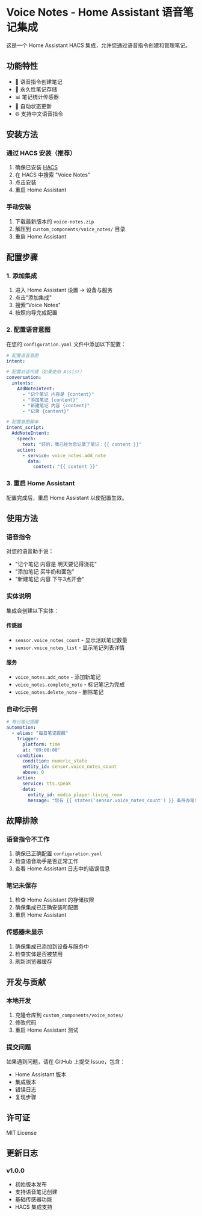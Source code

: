 # Voice Notes - Home Assistant 语音笔记集成

这是一个 Home Assistant HACS 集成，允许您通过语音指令创建和管理笔记。

## 功能特性

- 🎤 语音指令创建笔记
- 💾 永久性笔记存储
- 📊 笔记统计传感器
- 🔄 自动状态更新
- 🌐 支持中文语音指令

## 安装方法

### 通过 HACS 安装（推荐）

1. 确保已安装 [HACS](https://hacs.xyz/)
2. 在 HACS 中搜索 "Voice Notes"
3. 点击安装
4. 重启 Home Assistant

### 手动安装

1. 下载最新版本的 `voice-notes.zip`
2. 解压到 `custom_components/voice_notes/` 目录
3. 重启 Home Assistant

## 配置步骤

### 1. 添加集成

1. 进入 Home Assistant 设置 → 设备与服务
2. 点击"添加集成"
3. 搜索"Voice Notes"
4. 按照向导完成配置

### 2. 配置语音意图

在您的 `configuration.yaml` 文件中添加以下配置：

```yaml
# 配置语音意图
intent:

# 配置对话代理（如果使用 Assist）
conversation:
  intents:
    AddNoteIntent:
      - "记个笔记 内容是 {content}"
      - "添加笔记 {content}"
      - "新建笔记 内容 {content}"
      - "记录 {content}"

# 配置意图脚本
intent_script:
  AddNoteIntent:
    speech:
      text: "好的，我已经为您记录了笔记：{{ content }}"
    action:
      - service: voice_notes.add_note
        data:
          content: "{{ content }}"
```

### 3. 重启 Home Assistant

配置完成后，重启 Home Assistant 以使配置生效。

## 使用方法

### 语音指令

对您的语音助手说：
- "记个笔记 内容是 明天要记得浇花"
- "添加笔记 买牛奶和面包"
- "新建笔记 内容 下午3点开会"

### 实体说明

集成会创建以下实体：

#### 传感器
- `sensor.voice_notes_count` - 显示活跃笔记数量
- `sensor.voice_notes_list` - 显示笔记列表详情

#### 服务
- `voice_notes.add_note` - 添加新笔记
- `voice_notes.complete_note` - 标记笔记为完成
- `voice_notes.delete_note` - 删除笔记

### 自动化示例

```yaml
# 每日笔记提醒
automation:
  - alias: "每日笔记提醒"
    trigger:
      platform: time
      at: "09:00:00"
    condition:
      condition: numeric_state
      entity_id: sensor.voice_notes_count
      above: 0
    action:
      service: tts.speak
      data:
        entity_id: media_player.living_room
        message: "您有 {{ states('sensor.voice_notes_count') }} 条待办笔记"
```

## 故障排除

### 语音指令不工作

1. 确保已正确配置 `configuration.yaml`
2. 检查语音助手是否正常工作
3. 查看 Home Assistant 日志中的错误信息

### 笔记未保存

1. 检查 Home Assistant 的存储权限
2. 确保集成已正确安装和配置
3. 重启 Home Assistant

### 传感器未显示

1. 确保集成已添加到设备与服务中
2. 检查实体是否被禁用
3. 刷新浏览器缓存

## 开发与贡献

### 本地开发

1. 克隆仓库到 `custom_components/voice_notes/`
2. 修改代码
3. 重启 Home Assistant 测试

### 提交问题

如果遇到问题，请在 GitHub 上提交 Issue，包含：
- Home Assistant 版本
- 集成版本
- 错误日志
- 复现步骤

## 许可证

MIT License

## 更新日志

### v1.0.0
- 初始版本发布
- 支持语音笔记创建
- 基础传感器功能
- HACS 集成支持


 
 

